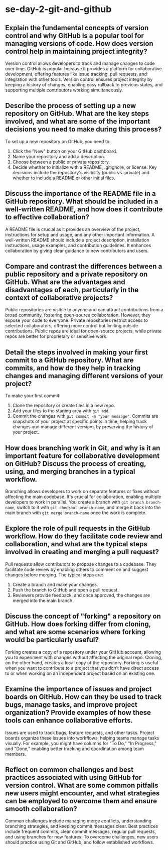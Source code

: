 # se-day-2-git-and-github

## Explain the fundamental concepts of version control and why GitHub is a popular tool for managing versions of code. How does version control help in maintaining project integrity?
Version control allows developers to track and manage changes to code over time. GitHub is popular because it provides a platform for collaborative development, offering features like issue tracking, pull requests, and integration with other tools. Version control ensures project integrity by keeping a history of changes, enabling easy rollback to previous states, and supporting multiple contributors working simultaneously.

## Describe the process of setting up a new repository on GitHub. What are the key steps involved, and what are some of the important decisions you need to make during this process?
To set up a new repository on GitHub, you need to:
1. Click the "New" button on your GitHub dashboard.
2. Name your repository and add a description.
3. Choose between a public or private repository.
4. Decide whether to initialize with a README, .gitignore, or license.
Key decisions include the repository's visibility (public vs. private) and whether to include a README or other initial files.

## Discuss the importance of the README file in a GitHub repository. What should be included in a well-written README, and how does it contribute to effective collaboration?
A README file is crucial as it provides an overview of the project, instructions for setup and usage, and any other important information. A well-written README should include a project description, installation instructions, usage examples, and contribution guidelines. It enhances collaboration by giving clear guidance to new contributors and users.

## Compare and contrast the differences between a public repository and a private repository on GitHub. What are the advantages and disadvantages of each, particularly in the context of collaborative projects?
Public repositories are visible to anyone and can attract contributions from a broad community, fostering open-source collaboration. However, they expose your code to everyone. Private repositories restrict access to selected collaborators, offering more control but limiting outside contributions. Public repos are ideal for open-source projects, while private repos are better for proprietary or sensitive work.

## Detail the steps involved in making your first commit to a GitHub repository. What are commits, and how do they help in tracking changes and managing different versions of your project?
To make your first commit:
1. Clone the repository or create files in a new repo.
2. Add your files to the staging area with `git add`.
3. Commit the changes with `git commit -m "your message"`.
Commits are snapshots of your project at specific points in time, helping track changes and manage different versions by preserving the history of your project.

## How does branching work in Git, and why is it an important feature for collaborative development on GitHub? Discuss the process of creating, using, and merging branches in a typical workflow.
Branching allows developers to work on separate features or fixes without affecting the main codebase. It's crucial for collaboration, enabling multiple developers to work in parallel. You create a branch with `git branch branch-name`, switch to it with `git checkout branch-name`, and merge it back into the main branch with `git merge branch-name` once the work is complete.

## Explore the role of pull requests in the GitHub workflow. How do they facilitate code review and collaboration, and what are the typical steps involved in creating and merging a pull request?
Pull requests allow contributors to propose changes to a codebase. They facilitate code review by enabling others to comment on and suggest changes before merging. The typical steps are:
1. Create a branch and make your changes.
2. Push the branch to GitHub and open a pull request.
3. Reviewers provide feedback, and once approved, the changes are merged into the main branch.

## Discuss the concept of "forking" a repository on GitHub. How does forking differ from cloning, and what are some scenarios where forking would be particularly useful?
Forking creates a copy of a repository under your GitHub account, allowing you to experiment with changes without affecting the original repo. Cloning, on the other hand, creates a local copy of the repository. Forking is useful when you want to contribute to a project that you don’t have direct access to or when working on an independent project based on an existing one.

## Examine the importance of issues and project boards on GitHub. How can they be used to track bugs, manage tasks, and improve project organization? Provide examples of how these tools can enhance collaborative efforts.
Issues are used to track bugs, feature requests, and other tasks. Project boards organize these issues into workflows, helping teams manage tasks visually. For example, you might have columns for "To Do," "In Progress," and "Done," enabling better tracking and coordination among team members.

## Reflect on common challenges and best practices associated with using GitHub for version control. What are some common pitfalls new users might encounter, and what strategies can be employed to overcome them and ensure smooth collaboration?
Common challenges include managing merge conflicts, understanding branching strategies, and keeping commit messages clear. Best practices include frequent commits, clear commit messages, regular pull requests, and using branches for new features. To overcome challenges, new users should practice using Git and GitHub, and follow established workflows.
